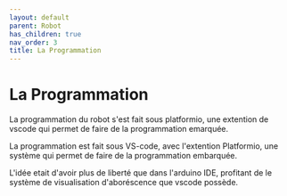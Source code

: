 ```yaml
---
layout: default
parent: Robot
has_children: true
nav_order: 3
title: La Programmation
---
```


# La Programmation

La programmation du robot s'est fait sous platformio, une extention de vscode qui permet de faire de la programmation emarquée.

La programmation est fait sous VS-code, avec l'extention Platformio, une système qui permet de faire de la programmation embarquée.

L'idée etait d'avoir plus de liberté que dans l'arduino IDE, profitant de le système de visualisation d'aboréscence que vscode possède.




